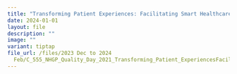 ```yaml
---
title: "Transforming Patient Experiences: Facilitating Smart Healthcare"
date: 2024-01-01
layout: file
description: ""
image: ""
variant: tiptap
file_url: /files/2023 Dec to 2024
  Feb/C_555_NHGP_Quality_Day_2021_Transforming_Patient_ExperiencesFacilitating_Smart_Healthcare.pdf
---
```

